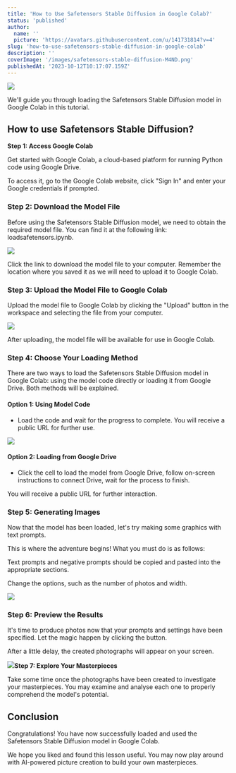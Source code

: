 ```yaml
---
title: 'How to Use Safetensors Stable Diffusion in Google Colab?'
status: 'published'
author:
  name: ''
  picture: 'https://avatars.githubusercontent.com/u/141731814?v=4'
slug: 'how-to-use-safetensors-stable-diffusion-in-google-colab'
description: ''
coverImage: '/images/safetensors-stable-diffusion-M4ND.png'
publishedAt: '2023-10-12T10:17:07.159Z'
---
```


![](/images/safetensors-stable-diffusion-U4Nj.png)

We'll guide you through loading the Safetensors Stable Diffusion model in Google Colab in this tutorial.

## **How to use Safetensors Stable Diffusion?**

**Step 1: Access Google Colab**

Get started with Google Colab, a cloud-based platform for running Python code using Google Drive.

To access it, go to the Google Colab website, click "Sign In" and enter your Google credentials if prompted.

### **Step 2: Download the Model File**

Before using the Safetensors Stable Diffusion model, we need to obtain the required model file. You can find it at the following link: loadsafetensors.ipynb.

![](/images/image-17-1024x596-Q2ND.png)

Click the link to download the model file to your computer. Remember the location where you saved it as we will need to upload it to Google Colab.

### **Step 3: Upload the Model File to Google Colab**

Upload the model file to Google Colab by clicking the "Upload" button in the workspace and selecting the file from your computer.

![](/images/stable-diffusion-safetensors-file-upload-Q2Mz.png)

After uploading, the model file will be available for use in Google Colab.

### **Step 4: Choose Your Loading Method**

There are two ways to load the Safetensors Stable Diffusion model in Google Colab: using the model code directly or loading it from Google Drive. Both methods will be explained.

#### **Option 1: Using Model Code**

- Load the code and wait for the progress to complete. You will receive a public URL for further use.

![](/images/stable-diffusion-safetensors-load-in-google-colab-768x432-M3OT.png)

#### **Option 2: Loading from Google Drive**

- Click the cell to load the model from Google Drive, follow on-screen instructions to connect Drive, wait for the process to finish.

You will receive a public URL for further interaction.

### **Step 5: Generating Images**

Now that the model has been loaded, let's try making some graphics with text prompts.

This is where the adventure begins! What you must do is as follows:

Text prompts and negative prompts should be copied and pasted into the appropriate sections.

Change the options, such as the number of photos and width.

![](/images/how-to-load-stable-diffusion-safetensors-model-in-google-colab-1024x436-UxNj.png)

### **Step 6: Preview the Results**

It's time to produce photos now that your prompts and settings have been specified. Let the magic happen by clicking the button.

After a little delay, the created photographs will appear on your screen.

![](/images/stable-diffusion-safetensors-preview-image-1024x356-Y3MD.png)**Step 7: Explore Your Masterpieces**

Take some time once the photographs have been created to investigate your masterpieces. You may examine and analyse each one to properly comprehend the model's potential.

## **Conclusion**

Congratulations! You have now successfully loaded and used the Safetensors Stable Diffusion model in Google Colab.

We hope you liked and found this lesson useful. You may now play around with AI-powered picture creation to build your own masterpieces.

